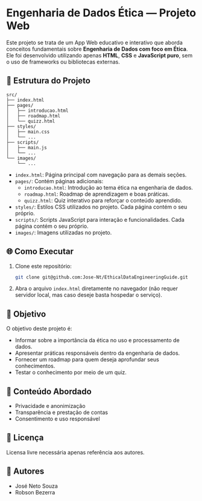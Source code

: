 # Engenharia de Dados Ética — Projeto Web

Este projeto se trata de um App Web educativo e interativo que aborda conceitos fundamentais sobre **Engenharia de Dados com foco em Ética**. Ele foi desenvolvido utilizando apenas **HTML**, **CSS** e **JavaScript puro**, sem o uso de frameworks ou bibliotecas externas.

## 📁 Estrutura do Projeto

```
src/
├── index.html
├── pages/
│   ├── introducao.html
│   ├── roadmap.html
│   └── quizz.html
├── styles/
│   ├── main.css
│   └── ...
├── scripts/
│   ├── main.js
│   └── ...
└── images/
    └── ...
```

- `index.html`: Página principal com navegação para as demais seções.
- `pages/`: Contém páginas adicionais:
  - `introducao.html`: Introdução ao tema ética na engenharia de dados.
  - `roadmap.html`: Roadmap de aprendizagem e boas práticas.
  - `quizz.html`: Quiz interativo para reforçar o conteúdo aprendido.
- `styles/`: Estilos CSS utilizados no projeto. Cada página contém o seu próprio.
- `scripts/`: Scripts JavaScript para interação e funcionalidades. Cada página contém o seu próprio.
- `images/`: Imagens utilizadas no projeto.

## 🌐 Como Executar

1. Clone este repositório:
   ```bash
   git clone git@github.com:Jose-Nt/EthicalDataEngineeringGuide.git
   ```
2. Abra o arquivo `index.html` diretamente no navegador (não requer servidor local, mas caso deseje basta hospedar o serviço).

## 🎯 Objetivo

O objetivo deste projeto é:

- Informar sobre a importância da ética no uso e processamento de dados.
- Apresentar práticas responsáveis dentro da engenharia de dados.
- Fornecer um roadmap para quem deseja aprofundar seus conhecimentos.
- Testar o conhecimento por meio de um quiz.

## 🧠 Conteúdo Abordado

- Privacidade e anonimização
- Transparência e prestação de contas
- Consentimento e uso responsável

## 📄 Licença

Licensa livre necessária apenas referência aos autores.

## 👤 Autores

- José Neto Souza
- Robson Bezerra